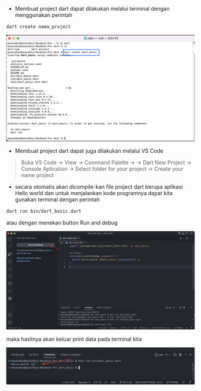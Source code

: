 - Membuat project dart dapat dilakukan melalui terminal dengan menggunakan perintah

```zsh
dart create nama_project
```

![The Dart Basic](images/dart_basic.png)

- Membuat project dart dapat juga dilakukan melalui VS Code

> Buka VS Code -> View -> Command Palette -> -> Dart New Project -> Console Aplication -> Select folder for your project -> Create your name project

- secara otomatis akan dicompile-kan file project dart berupa aplikasi Hello world dan untuk menjalankan kode programnya dapat kita gunakan terminal dengan perintah

```zsh
dart run bin/dart_basic.dart
```

atau dengan menekan button Run and debug

![The Run Debug](images/debug.png)

maka hasilnya akan keluar print data pada terminal kita

![The Run Dart](images/run_dart.png)
